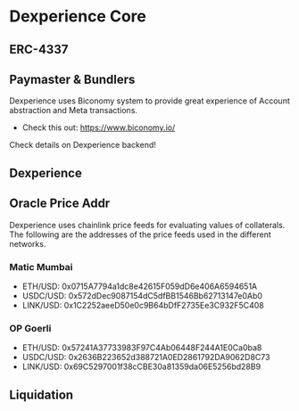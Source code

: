 # Dexperience Core
## ERC-4337

## Paymaster & Bundlers
Dexperience uses Biconomy system to provide great experience of Account abstraction and Meta transactions.
* Check this out: https://www.biconomy.io/ <br/>

Check details on Dexperience backend!

## Dexperience

## Oracle Price Addr
Dexperience uses chainlink price feeds for evaluating values of collaterals. The following are the addresses of the price feeds used in the different networks.
### Matic Mumbai
* ETH/USD: 0x0715A7794a1dc8e42615F059dD6e406A6594651A
* USDC/USD: 0x572dDec9087154dC5dfBB1546Bb62713147e0Ab0
* LINK/USD: 0x1C2252aeeD50e0c9B64bDfF2735Ee3C932F5C408
### OP Goerli
* ETH/USD: 0x57241A37733983F97C4Ab06448F244A1E0Ca0ba8
* USDC/USD: 0x2636B223652d388721A0ED2861792DA9062D8C73
* LINK/USD: 0x69C5297001f38cCBE30a81359da06E5256bd28B9

## Liquidation